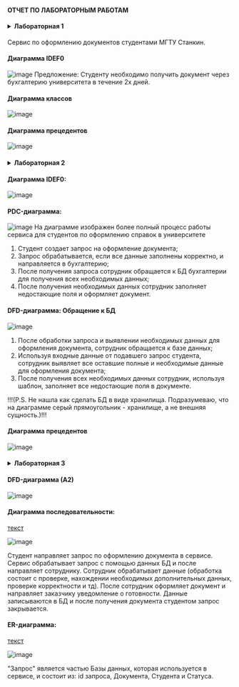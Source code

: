####                          ОТЧЕТ ПО ЛАБОРАТОРНЫМ РАБОТАМ


#### <details><summary><b>Лабораторная 1</b></summary>

Сервис по оформлению документов студентами МГТУ Станкин.

#### Диаграмма IDEF0

![image](https://user-images.githubusercontent.com/62379084/135609190-6df09846-d2f0-4b2a-8704-042900c2de77.png)
Предложение: Студенту необходимо получить документ через бухгалтерию университета в течение 2х дней.

#### Диаграмма классов

![image](http://www.plantuml.com/plantuml/png/JOynYiCm44LhwnGVLxkmrPx0w_K1J5Aa7gI9BInBpeo42I5tZy0fqZxUV_0xpIIvhC7eukD6GYji85KyJDEJNIP99Rh_59BWCllCflaJIVj1-b2LAYPnB9_eQOvAUyx5SSmjI37MA4vyAwpPN7tqEhF3a6nPgmACjB7iIHPylMSOADCFXY8-JlY5exj-r_Zi7SDwiO5Dnz7L0oy0)

#### Диаграмма прецедентов

![image](http://www.plantuml.com/plantuml/png/fSwnJWCn30RWkNuAwoOOAl402FNAVD9jp5PYskXoSN4SEb3U7TEZwFOEaQpFVsplgf5QcpFKAPKJASr8mKJn2pPx2jD1fPNuAjdfxPYCOTEhodcHVVQ81qKZwvg-L_DQvK2LxvwO-TtG13KTZeOnAGTBKc2vTtn2gjYTMAkKxW-71IlhPmfyq_6AoX-Dg_r7LzyfOoIZ3cwdzzVcIDu-YquTZBZTuaF_2Fv-om5y__F5gn46XykBxuOTbzZc_0C0)


####  <details><summary><b>Лабораторная 2</b></summary>

#### Диаграмма IDEF0:

![image](https://user-images.githubusercontent.com/62379084/137474499-7b2623c5-548c-45a6-b641-12cdaf4e6a76.png)


#### PDC-диаграмма:

![image](https://user-images.githubusercontent.com/62379084/137477735-57234a75-df98-4a4d-b4fd-a2387617dd5c.png)
На диаграмме изображен более полный процесс работы сервиса для студентов по оформлению справок в университете
1. Студент создает запрос на оформление документа;
2. Запрос обрабатывается, если все данные заполнены корректно, и направляется в бухгалтерию;
3. После получения запроса сотрудник обращается к БД бухгалтерии для получения всех необходимых данных;
4. После получения необходимых данных сотрудник заполняет недостающие поля и оформляет документ.

#### DFD-диаграмма: Обращение к БД

![image](https://user-images.githubusercontent.com/62379084/137477939-b875d236-cb49-4305-9fd7-f7db17baa5c6.png)
1. После обработки запроса и выявлении необходимых данных для оформления документа, сотрудник обращается к базе данных;
2. Используя входные данные от подавшего запрос студента, сотрудник выявляет все оставшие полные и необходимые данные для оформления документа;
3. После получения всех необходимых данных сотрудник, используя шаблон, заполняет все недостающие поля в документе.

!!!(P.S. Не нашла как сделать БД в виде хранилища. Подразумеваю, что на диаграмме серый прямоугольник - хранилище, а не внешняя сущность.)!!!

#### Диаграмма прецедентов

![image](https://www.plantuml.com/plantuml/png/fSwnQWCn30RWENeASLCx1Fe0fUIkNGzkwonivMBEPnsoJ8QcxrudRahs3WRn-KU_3jb8hQmHyXBIHaehaZDH_8BTG6wPLKhoxn8hVPw2CUnwLJat6MADrA2ePtsaxuTz9REZpF_U6FbeQ88QvfEX3yhEWYHezqulI1cxi-Z2sltYsD2BAoidk_FKb8p-WZSvbXYnyVte_lP1syOKGvgl_Hz31nFkz_ZKFqDzrt64slzwgTC4OuNBM-s60oTVrlW3)

####   <details><summary><b>Лабораторная 3</b></summary>

#### DFD-диаграмма (А2)

![image](https://user-images.githubusercontent.com/62379084/139420183-02c2e41f-7c33-4d51-814b-06519d00f7a3.png)

#### Диаграмма последовательности:
[текст](http://www.plantuml.com/plantuml/uml/JO_FIWCn4CRFdQS8FGfz0m-rFe17psaIR6Xs8vEi7bJe7y-2KF3i6onYKRHkNs7oHcRDXdW8kpE_-RwPR-eyHzzK1jnIrzSSUSM4uSwnEnZDk5XUeMrgUMwDHNQvq5x1w0pHtgREpCIHE6XHAlpVUW18DaxXZHQASSV6z4hxiA8t-WnhHaVg67NXCRuL7UYRzlGJoTCuIozwqoHyePQESQmBw_50jVn3yKCVXLARkRGYQNVKqLVOqg5V43QPn-2-SSDTOKDjs8HjiP_BX9vfLnIDLBNFaZXExzaJSixJ-yca5qDy_NzA0IdBIQorB4L_PAc6aqeZRmHOQAbOfQgvGfSAeL4ObO5VMEbWgchPLEON)

![image](https://user-images.githubusercontent.com/62379084/139420067-494af6e5-22c4-43cb-9716-fb8c37399da5.png)

Студент направляет запрос по оформлению документа в сервисе.
Сервис обрабатывает запрос с помощью данных БД и после направляет сотруднику.
Сотрудник обрабатывает данные (обработка состоит с проверке, нахождении необходимых дополнительных данных, проверке корректности и тд).
После сотрудник оформляет документ и направляет заказчику уведомление о готовности.
Данные записываются в БД и после получения документа студентом запрос закрывается.

#### ER-диаграмма:
[текст](http://www.plantuml.com/plantuml/uml/JO_FIWCn4CRFdQS8FGfz0m-rFe17psaIR6Xs8vEi7bJe7y-2KF3i6onYKRHkNs7oHcRDXdW8kpE_-RwPR-eyHzzK1jnIrzSSUSM4uSwnEnZDk5XUeMrgUMwDHNQvq5x1w0pHtgREpCIHE6XHAlpVUW18DaxXZHQASSV6z4hxiA8t-WnhHaVg67NXCRuL7UYRzlGJoTCuIozwqoHyePQESQmBw_50jVn3yKCVXLARkRGYQNVKqLVOqg5V43QPn-2-SSDTOKDjs8HjiP_BX9vfLnIDLBNFaZXExzaJSixJ-yca5qDy_NzA0IdBIQorB4L_PAc6aqeZRmHOQAbOfQgvGfSAeL4ObO5VMEbWgchPLEON)

![image](https://user-images.githubusercontent.com/62379084/139420928-91e7c09c-a5c9-4338-873d-cbaf10179024.png)

"Запрос" является частью Базы данных, которая используется в сервисе, и состоит из: id запроса, Документа, Студента и Статуса.
